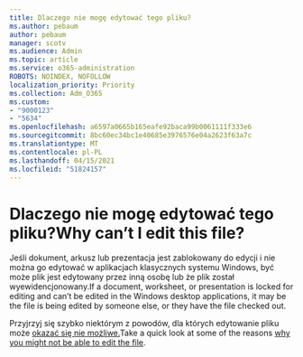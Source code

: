 ```yaml
---
title: Dlaczego nie mogę edytować tego pliku?
ms.author: pebaum
author: pebaum
manager: scotv
ms.audience: Admin
ms.topic: article
ms.service: o365-administration
ROBOTS: NOINDEX, NOFOLLOW
localization_priority: Priority
ms.collection: Adm_O365
ms.custom:
- "9000123"
- "5634"
ms.openlocfilehash: a6597a0665b165eafe92baca99b0061111f333e6
ms.sourcegitcommit: 8bc60ec34bc1e40685e3976576e04a2623f63a7c
ms.translationtype: MT
ms.contentlocale: pl-PL
ms.lasthandoff: 04/15/2021
ms.locfileid: "51824157"
---
```

# <a name="why-cant-i-edit-this-file"></a><span data-ttu-id="37c84-102">Dlaczego nie mogę edytować tego pliku?</span><span class="sxs-lookup"><span data-stu-id="37c84-102">Why can’t I edit this file?</span></span>

<span data-ttu-id="37c84-103">Jeśli dokument, arkusz lub prezentacja jest zablokowany do edycji i nie można go edytować w aplikacjach klasycznych systemu Windows, być może plik jest edytowany przez inną osobę lub że plik został wyewidencjonowany.</span><span class="sxs-lookup"><span data-stu-id="37c84-103">If a document, worksheet, or presentation is locked for editing and can’t be edited in the Windows desktop applications, it may be the file is being edited by someone else, or they have the file checked out.</span></span>

<span data-ttu-id="37c84-104">Przyjrzyj się szybko niektórym z powodów, dla których edytowanie pliku może [okazać się nie możliwe.](https://support.office.com/article/why-can-t-i-edit-this-file-97315f48-aa5e-49d3-a4ae-a14b73daf87b)</span><span class="sxs-lookup"><span data-stu-id="37c84-104">Take a quick look at some of the reasons [why you might not be able to edit the file](https://support.office.com/article/why-can-t-i-edit-this-file-97315f48-aa5e-49d3-a4ae-a14b73daf87b).</span></span>
